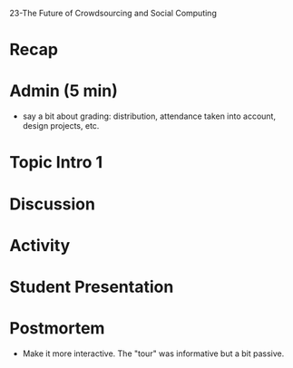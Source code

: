 23-The Future of Crowdsourcing and Social Computing

# Recap


# Admin (5 min)
- say a bit about grading: distribution, attendance taken into account, design projects, etc. 

# Topic Intro 1


# Discussion


# Activity


# Student Presentation


# Postmortem
- Make it more interactive. The "tour" was informative but a bit passive.